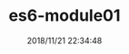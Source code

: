 ---
templateKey: blog-post
id: https://MuRongJs.github.io/blog/javascript/es6/module01
title: es6-module01
slug: /blog/javascript/es6/module01
date: 2018/11/21 22:34:48 
description: "es6-module01"
tags:
  - es6
headerImage: ""
---